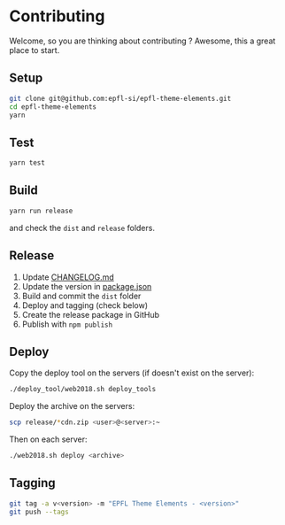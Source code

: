 Contributing
============

Welcome, so you are thinking about contributing ?
Awesome, this a great place to start.

Setup
-----

```bash
git clone git@github.com:epfl-si/epfl-theme-elements.git
cd epfl-theme-elements
yarn
```

Test
----

```bash
yarn test
```

Build
-----

```bash
yarn run release
```

and check the `dist` and `release` folders.

Release
-------

  1. Update [CHANGELOG.md](CHANGELOG.md)
  2. Update the version in [package.json](package.json)
  3. Build and commit the `dist` folder
  4. Deploy and tagging (check below)
  5. Create the release package in GitHub
  6. Publish with ``npm publish``

Deploy
------

Copy the deploy tool on the servers (if doesn't exist on the server):
```bash
./deploy_tool/web2018.sh deploy_tools
```

Deploy the archive on the servers:
```bash
scp release/*cdn.zip <user>@<server>:~
```

Then on each server:
```bash
./web2018.sh deploy <archive>
```

Tagging
-------
```bash
git tag -a v<version> -m "EPFL Theme Elements - <version>"
git push --tags
```
